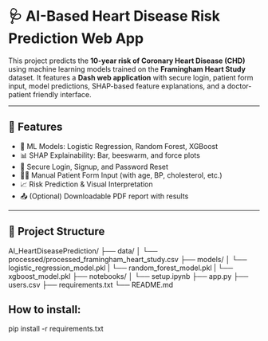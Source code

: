 # 🩺 AI-Based Heart Disease Risk Prediction Web App

This project predicts the **10-year risk of Coronary Heart Disease (CHD)** using machine learning models trained on the **Framingham Heart Study** dataset. It features a **Dash web application** with secure login, patient form input, model predictions, SHAP-based feature explanations, and a doctor-patient friendly interface.

---

## 🚀 Features

- 🧠 ML Models: Logistic Regression, Random Forest, XGBoost
- 📊 SHAP Explainability: Bar, beeswarm, and force plots
- 🔐 Secure Login, Signup, and Password Reset
- 👨‍⚕️ Manual Patient Form Input (with age, BP, cholesterol, etc.)
- 📈 Risk Prediction & Visual Interpretation
- 📤 (Optional) Downloadable PDF report with results

---

## 📂 Project Structure

AI_HeartDiseasePrediction/
├── data/
│ └── processed/processed_framingham_heart_study.csv
├── models/
│ └── logistic_regression_model.pkl
| └── random_forest_model.pkl
| └── xgboost_model.pkl
├── notebooks/
│ └── setup.ipynb
├── app.py
├── users.csv
├── requirements.txt
└── README.md

## How to install:
pip install -r requirements.txt
